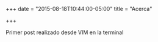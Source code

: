 +++
date = "2015-08-18T10:44:00-05:00"
title = "Acerca"

+++

Primer post realizado desde VIM en la terminal